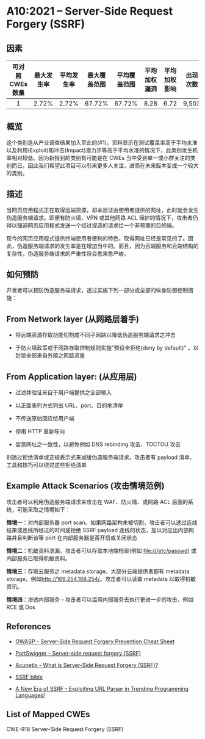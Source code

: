 # A10:2021 – Server-Side Request Forgery (SSRF)

## 因素

| 可对照 CWEs 数量 | 最大发生率 | 平均发生率 |最大覆盖范围 | 平均覆盖范围 | 平均加权漏洞 | 平均加权影响 | 出现次数 | 所有相关 CVEs 数量 |
| :-------------: | :------: | :------: | :--------: | :--------: | :---------: | :--------: | :-----: | :--------------: |
| 1 | 2.72% | 2.72% | 67.72% | 67.72% | 8.28 | 6.72 | 9,503 | 385 |

## 概览

这个类别是从产业调查结果加入至此的(#1)。资料显示在测试覆盖率高于平均水准以及利用(Exploit)和冲击(Impact)潜力评等高于平均水准的情况下，此类别发生机率相对较低。因为新报到的类别有可能是在 CWEs 当中受到单一或小群关注的类别而已，因此我们希望此项目可以引来更多人关注，进而在未来版本变成一个较大的类别。

## 描述

当网页应用程式正在取得远端资源，却未验证由使用者提供的网址，此时就会发生伪造服务端请求。即便有防火墙、VPN 或其他网路 ACL 保护的情况下，攻击者仍得以强迫网页应用程式发送一个经过捏造的请求给一个非预期的目的端。

现今的网页应用程式提供终端使用者便利的特色，取得网址已经是常见的了。因此，伪造服务端请求的发生率是在增加当中的。而且，因为云端服务和云端结构的复杂性，伪造服务端请求的严重性将会愈来愈严峻。

## 如何预防

开发者可以预防伪造服务端请求，透过实施下列一部分或全部的纵身防御控制措施：

## **From Network layer** (从网路层着手)

- 将远端资源存取功能切割成不同子网路以降低伪造服务端请求之冲击

- 于防火墙政策或于网路存取控制规则实施"预设全拒绝(deny by default)" ，以封锁全部来自外部之网路流量

## **From Application layer:** (从应用层)

- 过滤并验证来自于用户端提供之全部输入

- 以正面表列方式列出 URL、port、目的地清单

- 不传送原始回应给用户端

- 停用 HTTP 重新导向

- 留意网址之一致性，以避免例如 DNS rebinding 攻击、TOCTOU 攻击

别透过拒绝清单或正规表示式来减缓伪造服务端请求。攻击者有 payload 清单、工具和技巧可以绕过这些拒绝清单

## Example Attack Scenarios (攻击情境范例)

攻击者可以利用伪造服务端请求来攻击在 WAF、防火墙、或网路 ACL 后面的系统，可能采取之情境如下：

**情境一**：对内部服务器 port scan。如果网路架构未被切割，攻击者可以透过连线结果或连线所经过的时间或拒绝 SSRF payload 连线的状态，加以对应出内部网路并且判断该等 port 在内部服务器是否开启或关闭状态

**情境二**：机敏资料泄漏。攻击者可以存取本地端档案(例如 <file:///etc/passwd>) 或内部服务已取得机敏资料。

**情境三**：存取云服务之 metadata storage。大部分云端提供者都有 metadata storage，例如<http://169.254.169.254/>。攻击者可以读取 metadata 以取得机敏资讯。

**情境四**：渗透内部服务 - 攻击者可以滥用内部服务去执行更进一步的攻击，例如 RCE 或 Dos

## References

- [OWASP - Server-Side Request Forgery Prevention Cheat
  Sheet](https://cheatsheetseries.owasp.org/cheatsheets/Server_Side_Request_Forgery_Prevention_Cheat_Sheet.html)

- [PortSwigger - Server-side request forgery
  (SSRF)](https://portswigger.net/web-security/ssrf)

- [Acunetix - What is Server-Side Request Forgery
  (SSRF)?](https://www.acunetix.com/blog/articles/server-side-request-forgery-vulnerability/)

- [SSRF
  bible](https://cheatsheetseries.owasp.org/assets/Server_Side_Request_Forgery_Prevention_Cheat_Sheet_SSRF_Bible.pdf)

- [A New Era of SSRF - Exploiting URL Parser in Trending Programming
  Languages!](https://www.blackhat.com/docs/us-17/thursday/us-17-Tsai-A-New-Era-Of-SSRF-Exploiting-URL-Parser-In-Trending-Programming-Languages.pdf)

## List of Mapped CWEs

CWE-918 Server-Side Request Forgery (SSRF)
